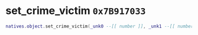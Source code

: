 # set_crime_victim `0x7B917033`

```lua
natives.object.set_crime_victim(_unk0 --[[ number ]], _unk1 --[[ number ]])
```